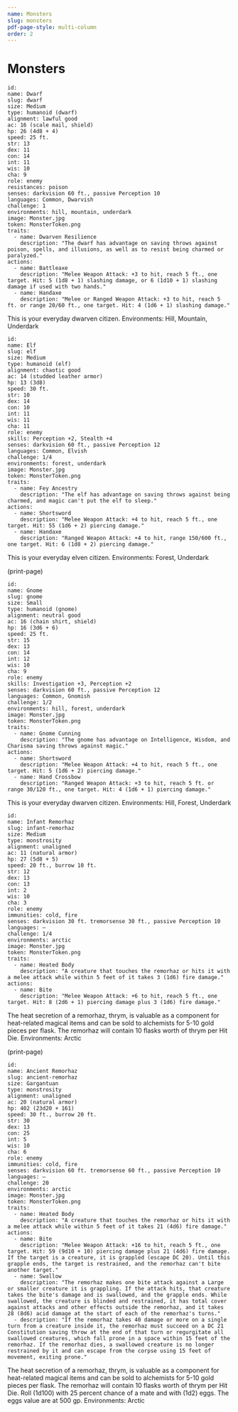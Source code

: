 ```yaml
---
name: Monsters
slug: monsters
pdf-page-style: multi-column
order: 2
---
```


# Monsters

```Monster {.gray}
id: 
name: Dwarf
slug: dwarf
size: Medium
type: humanoid (dwarf)
alignment: lawful good
ac: 16 (scale mail, shield)
hp: 26 (4d8 + 4)
speed: 25 ft.
str: 13
dex: 11
con: 14
int: 11
wis: 10
cha: 9
role: enemy
resistances: poison
senses: darkvision 60 ft., passive Perception 10
languages: Common, Dwarvish
challenge: 1 
environments: hill, mountain, underdark
image: Monster.jpg
token: MonsterToken.png
traits:
  - name: Dwarven Resilience
    description: "The dwarf has advantage on saving throws against poison, spells, and illusions, as well as to resist being charmed or paralyzed."
actions:
  - name: Battleaxe
    description: "Melee Weapon Attack: +3 to hit, reach 5 ft., one target. Hit: 5 (1d8 + 1) slashing damage, or 6 (1d10 + 1) slashing damage if used with two hands."  
  - name: Handaxe
    description: "Melee or Ranged Weapon Attack: +3 to hit, reach 5 ft. or range 20/60 ft., one target. Hit: 4 (1d6 + 1) slashing damage."
```
This is your everyday dwarven citizen. Environments: Hill, Mountain, Underdark

```Monster {.gray}
id: 
name: Elf
slug: elf
size: Medium
type: humanoid (elf)
alignment: chaotic good
ac: 14 (studded leather armor)
hp: 13 (3d8)
speed: 30 ft.
str: 10
dex: 14
con: 10
int: 11
wis: 11
cha: 11
role: enemy
skills: Perception +2, Stealth +4
senses: darkvision 60 ft., passive Perception 12
languages: Common, Elvish
challenge: 1/4
environments: forest, underdark
image: Monster.jpg
token: MonsterToken.png
traits:
  - name: Fey Ancestry
    description: "The elf has advantage on saving throws against being charmed, and magic can't put the elf to sleep."
actions:
  - name: Shortsword
    description: "Melee Weapon Attack: +4 to hit, reach 5 ft., one target. Hit: 55 (1d6 + 2) piercing damage."  
  - name: Handaxe
    description: "Ranged Weapon Attack: +4 to hit, range 150/600 ft., one target. Hit: 6 (1d8 + 2) piercing damage."
```
This is your everyday elven citizen. Environments: Forest, Underdark

(print-page)

```Monster {.gray}
id: 
name: Gnome
slug: gnome
size: Small
type: humanoid (gnome)
alignment: neutral good
ac: 16 (chain shirt, shield)
hp: 16 (3d6 + 6)
speed: 25 ft.
str: 15
dex: 13
con: 14
int: 12
wis: 10
cha: 9
role: enemy
skills: Investigation +3, Perception +2
senses: darkvision 60 ft., passive Perception 12
languages: Common, Gnomish
challenge: 1/2
environments: hill, forest, underdark
image: Monster.jpg
token: MonsterToken.png
traits:
  - name: Gnome Cunning
    description: "The gnome has advantage on Intelligence, Wisdom, and Charisma saving throws against magic."
actions:
  - name: Shortsword
    description: "Melee Weapon Attack: +4 to hit, reach 5 ft., one target. Hit: 5 (1d6 + 2) piercing damage."  
  - name: Hand Crossbow
    description: "Ranged Weapon Attack: +3 to hit, reach 5 ft. or range 30/120 ft., one target. Hit: 4 (1d6 + 1) piercing damage."
```
This is your everyday dwarven citizen. Environments: Hill, Forest, Underdark

```Monster {.gray}
id: 
name: Infant Remorhaz
slug: infant-remorhaz
size: Medium
type: monstrosity
alignment: unaligned
ac: 11 (natural armor)
hp: 27 (5d8 + 5)
speed: 20 ft., burrow 10 ft.
str: 12
dex: 13
con: 13
int: 2
wis: 10
cha: 3
role: enemy
immunities: cold, fire
senses: darkvision 30 ft. tremorsense 30 ft., passive Perception 10
languages: — 
challenge: 1/4
environments: arctic
image: Monster.jpg
token: MonsterToken.png
traits:
  - name: Heated Body
    description: "A creature that touches the remorhaz or hits it with a melee attack while within 5 feet of it takes 3 (1d6) fire damage."
actions:
  - name: Bite
    description: "Melee Weapon Attack: +6 to hit, reach 5 ft., one target. Hit: 8 (2d6 + 1) piercing damage plus 3 (1d6) fire damage."  
```
The heat secretion of a remorhaz, thrym, is valuable as a component for heat-related magical items and can be sold to alchemists for 5-10 gold pieces per flask. The remorhaz will contain 10 flasks worth of thrym per Hit Die. Environments: Arctic

(print-page)

```Monster {.gray}
id: 
name: Ancient Remorhaz
slug: ancient-remorhaz
size: Gargantuan
type: monstrosity
alignment: unaligned
ac: 20 (natural armor)
hp: 402 (23d20 + 161)
speed: 30 ft., burrow 20 ft.
str: 30
dex: 13
con: 25
int: 5
wis: 10
cha: 6
role: enemy
immunities: cold, fire
senses: darkvision 60 ft. tremorsense 60 ft., passive Perception 10
languages: — 
challenge: 20
environments: arctic
image: Monster.jpg
token: MonsterToken.png
traits:
  - name: Heated Body
    description: "A creature that touches the remorhaz or hits it with a melee attack while within 5 feet of it takes 21 (4d6) fire damage."
actions:
  - name: Bite
    description: "Melee Weapon Attack: +16 to hit, reach 5 ft., one target. Hit: 59 (9d10 + 10) piercing damage plus 21 (4d6) fire damage. If the target is a creature, it is grappled (escape DC 20). Until this grapple ends, the target is restrained, and the remorhaz can't bite another target."  
  - name: Swallow
    description: "The remorhaz makes one bite attack against a Large or smaller creature it is grappling. If the attack hits, that creature takes the bite's damage and is swallowed, and the grapple ends. While swallowed, the creature is blinded and restrained, it has total cover against attacks and other effects outside the remorhaz, and it takes 28 (8d6) acid damage at the start of each of the remorhaz's turns." 
  - description: "If the remorhaz takes 40 damage or more on a single turn from a creature inside it, the remorhaz must succeed on a DC 21 Constitution saving throw at the end of that turn or regurgitate all swallowed creatures, which fall prone in a space within 15 feet of the remorhaz. If the remorhaz dies, a swallowed creature is no longer restrained by it and can escape from the corpse using 15 feet of movement, exiting prone."  
```
The heat secretion of a remorhaz, thrym, is valuable as a component for heat-related magical items and can be sold to alchemists for 5-10 gold pieces per flask. The remorhaz will contain 10 flasks worth of thrym per Hit Die. Roll (1d100) with 25 percent chance of a mate and with (1d2) eggs. The eggs value are at 500 gp. Environments: Arctic